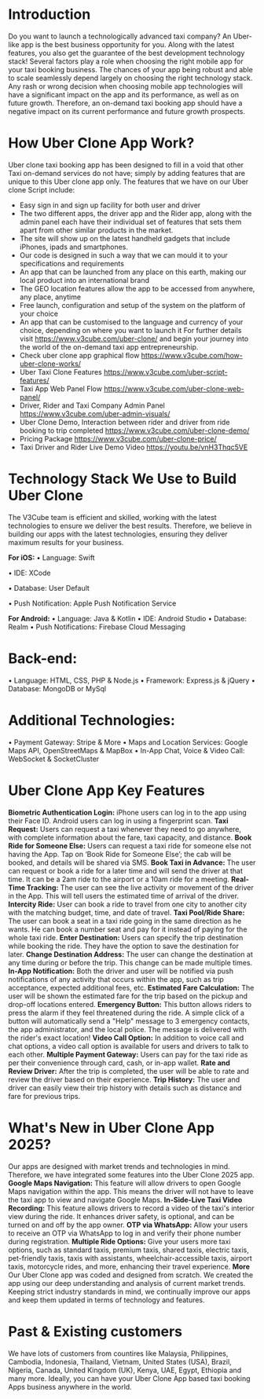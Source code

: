 Introduction
============
Do you want to launch a technologically advanced taxi company? An Uber-like app is the best business opportunity for you. Along with the latest features, you also get the guarantee of the best development technology stack!
Several factors play a role when choosing the right mobile app for your taxi booking business. The chances of your app being robust and able to scale seamlessly depend largely on choosing the right technology stack.
Any rash or wrong decision when choosing mobile app technologies will have a significant impact on the app and its performance, as well as on future growth. Therefore, an on-demand taxi booking app should have a negative impact on its current performance and future growth prospects.

How Uber Clone App Work?
=================
Uber clone taxi booking app has been designed to fill in a void that other Taxi on-demand services do not have; simply by adding features that are unique to this Uber clone app only. The features that we have on our Uber clone Script include:
-  Easy sign in and sign up facility for both user and driver
-  The two different apps, the driver app and the Rider app, along with the admin panel each have their individual set of features that sets them apart from other similar products in the market. 
-  The site will show up on the latest handheld gadgets that include iPhones, ipads and smartphones. 
-  Our code is designed in such a way that we can mould it to your specifications and requirements
-  An app that can be launched from any place on this earth, making our local product into an international brand
-  The GEO location features allow the app to be accessed from anywhere, any place, anytime
-  Free launch, configuration and setup of the system on the platform of your choice
-  An app that can be customised to the language and currency of your choice, depending on where you want to launch it
For further details visit https://www.v3cube.com/uber-clone/ and begin your journey into the world of the on-demand taxi app entrepreneurship.
-  Check uber clone app graphical flow https://www.v3cube.com/how-uber-clone-works/
-  Uber Taxi Clone Features https://www.v3cube.com/uber-script-features/
-  Taxi App Web Panel Flow https://www.v3cube.com/uber-clone-web-panel/
-  Driver, Rider and Taxi Company Admin Panel https://www.v3cube.com/uber-admin-visuals/
-  Uber Clone Demo, Interaction between rider and driver from ride booking to trip completed https://www.v3cube.com/uber-clone-demo/
-  Pricing Package https://www.v3cube.com/uber-clone-price/
-  Taxi Driver and Rider Live Demo Video https://youtu.be/vnH3Thqc5VE

Technology Stack We Use to Build Uber Clone
===========================================
The V3Cube team is efficient and skilled, working with the latest technologies to ensure we deliver the best results. Therefore, we believe in building our apps with the latest technologies, ensuring they deliver maximum results for your business.

**For iOS:**
•	Language: Swift

•	IDE: XCode

•	Database: User Default

•	Push Notification: Apple Push Notification Service

**For Android:**
•	Language: Java & Kotlin
•	IDE: Android Studio
•	Database: Realm
•	Push Notifications: Firebase Cloud Messaging 

Back-end:
=========
•	Language: HTML, CSS, PHP & Node.js 
•	Framework: Express.js & jQuery
•	Database: MongoDB or MySql

Additional Technologies:
========================
•	Payment Gateway: Stripe & More 
•	Maps and Location Services: Google Maps API, OpenStreetMaps & MapBox
•	In-App Chat, Voice & Video Call: WebSocket & SocketCluster

Uber Clone App Key Features
============================
**Biometric Authentication Login:** iPhone users can log in to the app using their Face ID. Android users can log in using a fingerprint scan.
**Taxi Request:** Users can request a taxi whenever they need to go anywhere, with complete information about the fare, taxi capacity, and distance.
**Book Ride for Someone Else:** Users can request a taxi ride for someone else not having the App. Tap on ‘Book Ride for Someone Else’; the cab will be booked, and details will be shared via SMS.
**Book Taxi in Advance:** The user can request or book a ride for a later time and will send the driver at that time. It can be a 2am ride to the airport or a 10am ride for a meeting.
**Real-Time Tracking:** The user can see the live activity or movement of the driver in the App. This will tell users the estimated time of arrival of the driver.
**Intercity Ride:** User can book a ride to travel from one city to another city with the matching budget, time, and date of travel.
**Taxi Pool/Ride Share:** The user can book a seat in a taxi ride going in the same direction as he wants. He can book a number seat and pay for it instead of paying for the whole taxi ride.
**Enter Destination:** Users can specify the trip destination while booking the ride. They have the option to save the destination for later.
**Change Destination Address:** The user can change the destination at any time during or before the trip. This change can be made multiple times.
**In-App Notification:** Both the driver and user will be notified via push notifications of any activity that occurs within the app, such as trip acceptance, expected additional fees, etc.
**Estimated Fare Calculation:** The user will be shown the estimated fare for the trip based on the pickup and drop-off locations entered.
**Emergency Button:** This button allows riders to press the alarm if they feel threatened during the ride. A simple click of a button will automatically send a "Help" message to 3 emergency contacts, the app administrator, and the local police. The message is delivered with the rider's exact location!
**Video Call Option:** In addition to voice call and chat options, a video call option is available for users and drivers to talk to each other.
**Multiple Payment Gateway:** Users can pay for the taxi ride as per their convenience through card, cash, or in-app wallet.
**Rate and Review Driver:** After the trip is completed, the user will be able to rate and review the driver based on their experience.
**Trip History:** The user and driver can easily view their trip history with details such as distance and fare for previous trips.

What's New in Uber Clone App 2025?
===================================
Our apps are designed with market trends and technologies in mind. Therefore, we have integrated some features into the Uber Clone 2025 app.
**Google Maps Navigation:** This feature will allow drivers to open Google Maps navigation within the app. This means the driver will not have to leave the taxi app to view and navigate Google Maps.
**In-Side-Live Taxi Video Recording:** This feature allows drivers to record a video of the taxi's interior view during the ride. It enhances driver safety, is optional, and can be turned on and off by the app owner.
**OTP via WhatsApp:** Allow your users to receive an OTP via WhatsApp to log in and verify their phone number during registration.
**Multiple Ride Options:** Give your users more taxi options, such as standard taxis, premium taxis, shared taxis, electric taxis, pet-friendly taxis, taxis with assistants, wheelchair-accessible taxis, airport taxis, motorcycle rides, and more, enhancing their travel experience.
**More**
Our Uber Clone app was coded and designed from scratch. We created the app using our deep understanding and analysis of current market trends. Keeping strict industry standards in mind, we continually improve our apps and keep them updated in terms of technology and features.

Past & Existing customers
=========================
We have lots of customers from countires like Malaysia, Philippines, Cambodia, Indonesia, Thailand, Vietnam, United States (USA), Brazil, Nigeria, Canada, United Kingdom (UK), Kenya, UAE, Egypt, Ethiopia and many more. Ideally, you can have your Uber Clone App based taxi booking Apps business anywhere in the world.

